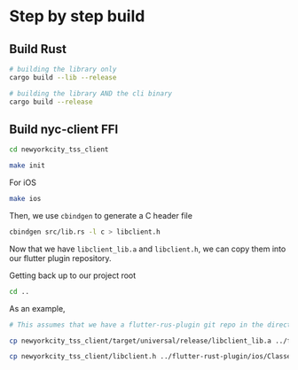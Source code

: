 # Step by step build

## Build Rust

```bash
# building the library only
cargo build --lib --release

# building the library AND the cli binary
cargo build --release
```
## Build nyc-client FFI

```bash
cd newyorkcity_tss_client
```

```bash
make init
```

For iOS

```bash
make ios
```

Then, we use `cbindgen` to generate a C header file

```bash
cbindgen src/lib.rs -l c > libclient.h
```

Now that we have `libclient_lib.a` and `libclient.h`, we can copy them into our flutter plugin repository.

Getting back up to our project root

```bash
cd ..
```

As an example,

```bash
# This assumes that we have a flutter-rus-plugin git repo in the directory path at the same directory level as our project root

cp newyorkcity_tss_client/target/universal/release/libclient_lib.a ../flutter-rust-plugin/ios/

cp newyorkcity_tss_client/libclient.h ../flutter-rust-plugin/ios/Classes/
```
